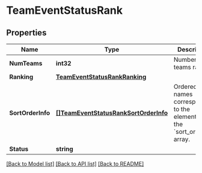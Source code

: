 # TeamEventStatusRank

## Properties

Name | Type | Description | Notes
------------ | ------------- | ------------- | -------------
**NumTeams** | **int32** | Number of teams ranked. | [optional] 
**Ranking** | [**TeamEventStatusRankRanking**](Team_Event_Status_rank_ranking.md) |  | [optional] 
**SortOrderInfo** | [**[]TeamEventStatusRankSortOrderInfo**](Team_Event_Status_rank_sort_order_info.md) | Ordered list of names corresponding to the elements of the &#x60;sort_orders&#x60; array. | [optional] 
**Status** | **string** |  | [optional] 

[[Back to Model list]](../README.md#documentation-for-models) [[Back to API list]](../README.md#documentation-for-api-endpoints) [[Back to README]](../README.md)


